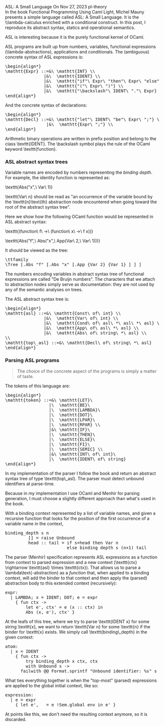 <post-metadata>
  <post-title>ASL: A Small Language</post-title>
  <post-date>On Nov 27, 2023</post-date>
  <post-tags>pl-theory</post-tags>
</post-metadata>

<div id="post-excerpt">
In the book Functional Programming Using Caml Light, Michel Mauny presents a
simple language called ASL: A Small Language. It is the
<imath>\\lambda</imath>-calculus enriched with a conditional construct. In this
post, I reproduce its abstract syntax, statics and operational semantics.
</div>

ASL is interesting because it is the purely functional kernel of OCaml.

ASL programs are built up from numbers, variables, functional expressions
(<imath>\\lambda</imath>-abstractions), applications and conditionals. The
(ambiguous) concrete syntax of ASL expressions is:

<pre class="display-math">
\begin{align*}
\mathtt{Expr} ::=&\ \mathtt{INT} \\
               |&\  \mathtt{IDENT} \\
               |&\  \mathtt{"if"\ Expr\ "then"\ Expr\ "else"\ Expr\ "fi"} \\
               |&\  \mathtt{"("\ Expr\ ")"} \\
               |&\  \mathtt{"\backslash"\ IDENT\ "."\ Expr}
\end{align*}
</pre>

And the concrete syntax of declarations:

<pre class="display-math">
\begin{align*}
\mathtt{Decl} ::=&\ \mathtt{"let"\ IDENT\ "be"\ Expr\ ";"} \\
                |&\  \mathtt{Expr\ ";"} \\
\end{align*}
</pre>

Arithmetic binary operations are written in prefix position and belong to the
class <imath>\\texttt{IDENT}</imath>. The <imath>\\backslash</imath> symbol
plays the rule of the OCaml keyword <imath>\\texttt{function}</imath>.

### ASL abstract syntax trees

Variable names are encoded by numbers representing the *binding depth*. For
example, the identity function is represented as:

<imath>\\texttt{Abs("x",\ Var\ 1)}</imath>

<imath>\\texttt{Var\ n}</imath> should be read as "an occurrence of the variable
bound by the <imath>\\texttt{n}\\text{th}</imath> abstraction node encountered when
going toward the root of the abstract syntax tree".

Here we show how the following OCaml function would be represented in ASL
abstract syntax:

<imath>\\texttt{(function\ f\ ->\ (function\ x\ ->\ f x))}</imath>

<imath>\\texttt{Abs("f",\ Abs("x",\ App(Var\ 2,\ Var\ 1)))}</imath>

It should be viewed as the tree:

<pre class="display-math">
\ttfamily
\Tree [.Abs "f" [.Abs "x" [.App {Var 2} {Var 1} ] ] ]
</pre>

The numbers encoding variables in abstract syntax tree of functional expressions
are called "De Bruijn numbers". The characters that we attach to abstraction
nodes simply serve as documentation: they are not used by any of the semantic
analyses on trees.

The ASL abstract syntax tree is:

<pre class="display-math">
\begin{align*}
\mathtt{asl} ::=&\ \mathtt{Const\ of\ int} \\
               |&\  \mathtt{Var\ of\ int} \\
               |&\  \mathtt{Cond\ of\ asl\ *\ asl\ *\ asl} \\
               |&\  \mathtt{App\ of\ asl\ *\ asl} \\
               |&\  \mathtt{Abs\ of\ string\ *\ asl} \\
\\
\mathtt{top\_asl} ::=&\ \mathtt{Decl\ of\ string\ *\ asl}
\end{align*}
</pre>

### Parsing ASL programs

> The choice of the concrete aspect of the programs is simply a matter of taste.

The tokens of this language are:

<pre class="display-math">
\begin{align*}
\mathtt{token} ::=&\ \mathtt{LET}\
                 |\  \mathtt{BE}\
                 |\  \mathtt{LAMBDA}\
                 |\  \mathtt{DOT}\
                 |\  \mathtt{LPAR}\
                 |\  \mathtt{RPAR} \\
                 |&\ \mathtt{IF}\
                 |\  \mathtt{THEN}\
                 |\  \mathtt{ELSE}\
                 |\  \mathtt{FI}\
                 |\  \mathtt{SEMIC} \\
                 |&\ \mathtt{INT\ of\ int}\
                 |\  \mathtt{IDENT\ of\ string}
\end{align*}
</pre>

In my implementation of the parser I follow the book and return an abstract
syntax tree of type <imath>\\texttt{top\\_asl}</imath>. The parser must detect
unbound identifiers at parse-time.

Because in my implementation I use OCaml and Menhir for parsing generation, I
must choose a slightly different approach than what's used in the book.

With a binding context represented by a list of variable names, and given a
recursive function that looks for the position of the first occurrence
of a variable name in the context,

<pre class="">
binding_depth s n
         [] = raise Unbound
         head :: tail = if s=head then Var n
                        else binding_depth s (n+1) tail
</pre>

The parser (Menhir) specification represents ASL expressions as a function from
context to parsed expression and a new context
(<imath>\\texttt{ctx} \\rightarrow \\texttt{asl} \\times
\\texttt{ctx}</imath>). That allows us to parse a
<imath>\\lambda\\text{-abstraction}</imath> as a *function* that, when
applied to a binding context, will add the binder to that context and then apply
the (parsed) abstraction body to this extended context (recursively):

<pre class="language ocaml">
expr:
  | LAMBDA; x = IDENT; DOT; e = expr
    { fun ctx ->
        let e', ctx' = e (x :: ctx) in
        Abs (x, e'), ctx' }
</pre>

At the leafs of this tree, where we try to parse <imath>\\texttt{IDENT
x}</imath> for some string <imath>\\texttt{x}</imath>, we want to return
<imath>\\texttt{Var n}</imath> for some
<imath>\\texttt{n}</imath> if the binder for <imath>\\texttt{x}</imath>
exists. We simply call <imath>\\texttt{binding\\_depth}</imath> in the given
context:

<pre class="language ocaml">
atom:
  | x = IDENT
    { fun ctx ->
        try binding_depth x ctx, ctx
        with Unbound s ->
	  failwith @@ Format.sprintf "Unbound identifier: %s" s }
</pre>

What ties everything together is when the "top-most" (parsed) expressions are
applied to the global initial context, like so:

<pre class="language ocaml">
expression:
  | e = expr
    { let e', _ = e !Sem.global_env in e' }
</pre>

At points like this, we don't need the resulting context anymore, so it is
discarded.
